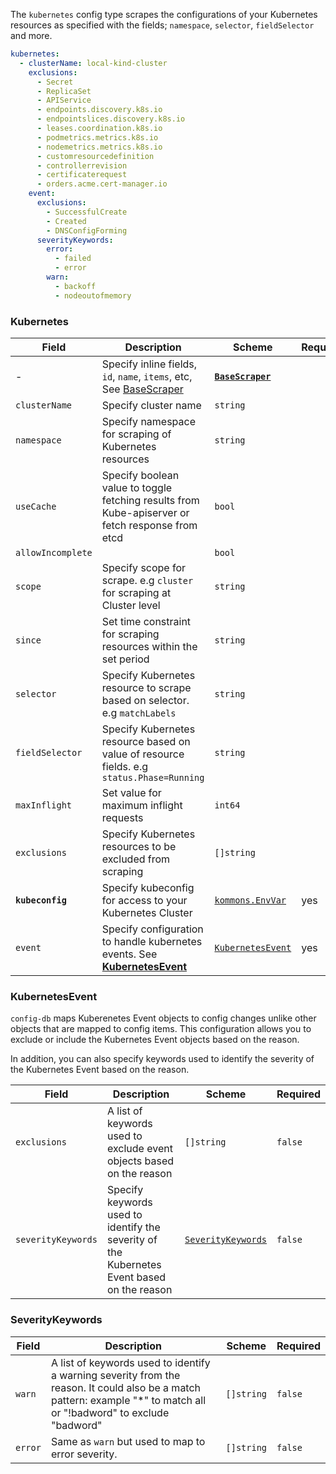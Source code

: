The `kubernetes` config type scrapes the configurations of your Kubernetes resources as specified with the fields; `namespace`, `selector`, `fieldSelector` and more.

```yaml
kubernetes:
  - clusterName: local-kind-cluster
    exclusions:
      - Secret
      - ReplicaSet
      - APIService
      - endpoints.discovery.k8s.io
      - endpointslices.discovery.k8s.io
      - leases.coordination.k8s.io
      - podmetrics.metrics.k8s.io
      - nodemetrics.metrics.k8s.io
      - customresourcedefinition
      - controllerrevision
      - certificaterequest
      - orders.acme.cert-manager.io
    event:
      exclusions:
        - SuccessfulCreate
        - Created
        - DNSConfigForming
      severityKeywords:
        error:
          - failed
          - error
        warn:
          - backoff
          - nodeoutofmemory
```

### Kubernetes

| Field             | Description                                                                                      | Scheme                                                                       | Required |
| ----------------- | ------------------------------------------------------------------------------------------------ | ---------------------------------------------------------------------------- | -------- |
| -                 | Specify inline fields, `id`, `name`, `items`, etc, See [BaseScraper](#basescraper)               | [**`BaseScraper`**](./base.md#basescraper)                                   |          |
| `clusterName`     | Specify cluster name                                                                             | `string`                                                                     |          |
| `namespace`       | Specify namespace for scraping of Kubernetes resources                                           | `string`                                                                     |          |
| `useCache`        | Specify boolean value to toggle fetching results from Kube-apiserver or fetch response from etcd | `bool`                                                                       |          |
| `allowIncomplete` |                                                                                                  | `bool`                                                                       |          |
| `scope`           | Specify scope for scrape. e.g `cluster` for scraping at Cluster level                            | `string`                                                                     |          |
| `since`           | Set time constraint for scraping resources within the set period                                 | `string`                                                                     |          |
| `selector`        | Specify Kubernetes resource to scrape based on selector. e.g `matchLabels`                       | `string`                                                                     |          |
| `fieldSelector`   | Specify Kubernetes resource based on value of resource fields. e.g `status.Phase=Running`        | `string`                                                                     |          |
| `maxInflight`     | Set value for maximum inflight requests                                                          | `int64`                                                                      |          |
| `exclusions`      | Specify Kubernetes resources to be excluded from scraping                                        | `[]string`                                                                   |          |
| **`kubeconfig`**  | Specify kubeconfig for access to your Kubernetes Cluster                                         | [`kommons.EnvVar`](https://pkg.go.dev/github.com/flanksource/kommons#EnvVar) | yes      |
| `event`           | Specify configuration to handle kubernetes events. See [**KubernetesEvent**](#kubernetesevent)   | [`KubernetesEvent`](#kubernetesevent)                                        | yes      |

### KubernetesEvent

`config-db` maps Kuberenetes Event objects to config changes unlike other objects that are mapped to config items. This configuration allows you to exclude or include the Kubernetes Event objects based on the reason.

In addition, you can also specify keywords used to identify the severity of the Kubernetes Event based on the reason.

| Field              | Description                                                                                | Scheme                                  | Required |
| ------------------ | ------------------------------------------------------------------------------------------ | --------------------------------------- | -------- |
| `exclusions`       | A list of keywords used to exclude event objects based on the reason                       | `[]string`                              | `false`  |
| `severityKeywords` | Specify keywords used to identify the severity of the Kubernetes Event based on the reason | [`SeverityKeywords`](#severitykeywords) | `false`  |

### SeverityKeywords

| Field   | Description                                                                                                                                                            | Scheme     | Required |
| ------- | ---------------------------------------------------------------------------------------------------------------------------------------------------------------------- | ---------- | -------- |
| `warn`  | A list of keywords used to identify a warning severity from the reason. It could also be a match pattern: example "\*" to match all or "!badword" to exclude "badword" | `[]string` | `false`  |
| `error` | Same as `warn` but used to map to error severity.                                                                                                                      | `[]string` | `false`  |
